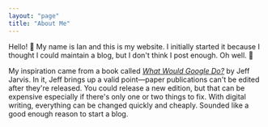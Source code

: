 ```yaml
---
layout: "page"
title: "About Me"
---
```


Hello! 👋
My name is Ian and this is my website.
I initially started it because I thought I could maintain a blog, but I don't think I post enough.
Oh well. 🤷

My inspiration came from a book called [_What Would Google Do?_](https://www.goodreads.com/book/show/5100525-what-would-google-do) by Jeff Jarvis.
In it, Jeff brings up a valid point—paper publications can't be edited after they're released.
You could release a new edition, but that can be expensive especially if there's only one or two things to fix.
With digital writing, everything can be changed quickly and cheaply.
Sounded like a good enough reason to start a blog.